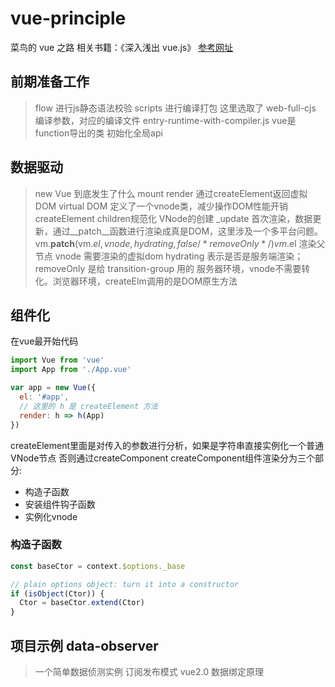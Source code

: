 
# vue-principle

菜鸟的 vue 之路
相关书籍：《深入浅出 vue.js》
[参考网址](https://ustbhuangyi.github.io/vue-analysis/v2/prepare/)

## 前期准备工作

> flow 进行js静态语法校验
> scripts 进行编译打包
  这里选取了 web-full-cjs 编译参数，对应的编译文件 entry-runtime-with-compiler.js
> vue是function导出的类
> 初始化全局api

## 数据驱动

> new Vue 到底发生了什么
> mount
> render 通过createElement返回虚拟DOM
> virtual DOM  定义了一个vnode类，减少操作DOM性能开销
> createElement children规范化 VNode的创建
> _update  首次渲染，数据更新，通过__patch__函数进行渲染成真是DOM，这里涉及一个多平台问题。
> vm.__patch__(vm.$el, vnode, hydrating, false /* removeOnly */)  
> vm.$el 渲染父节点  vnode 需要渲染的虚拟dom  hydrating 表示是否是服务端渲染；removeOnly 是给 transition-group 用的
> 服务器环境，vnode不需要转化。浏览器环境，createElm调用的是DOM原生方法

## 组件化

在vue最开始代码

```js
import Vue from 'vue'
import App from './App.vue'

var app = new Vue({
  el: '#app',
  // 这里的 h 是 createElement 方法
  render: h => h(App)
})
```

createElement里面是对传入的参数进行分析，如果是字符串直接实例化一个普通VNode节点
否则通过createComponent
createComponent组件渲染分为三个部分:

+ 构造子函数
+ 安装组件钩子函数
+ 实例化vnode

### 构造子函数

```js
const baseCtor = context.$options._base

// plain options object: turn it into a constructor
if (isObject(Ctor)) {
  Ctor = baseCtor.extend(Ctor)
}
```

## 项目示例 data-observer

> 一个简单数据侦测实例
> 订阅发布模式
> vue2.0 数据绑定原理
